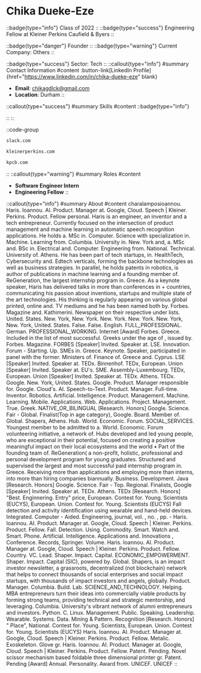 # Chika Dueke-Eze
::badge{type="info"}
Class of 2022
::
::badge{type="success"}
Engineering Fellow at Kleiner Perkins Caufield & Byers
::

::badge{type="danger"}
Founder
::
::badge{type="warning"}
Current Company: Others
::

::badge{type="success"}
Sector: Tech
::
::callout{type="info"}
#summary
Contact Information
#content
:button-link[LinkedIn Profile]{href="https://www.linkedin.com/in/chika-dueke-eze" blank}
- **Email**: chikagdlck@gmail.com
- **Location**: Durham
::

::callout{type="success"}
#summary
Skills
#content
::badge{type="info"}

::
::

::code-group
```bash [Slack]
slack.com
```
```bash [KPCB]
kleinerperkins.com
```
```bash [Kleiner Perkins Caufield & Byers]
kpcb.com
```
::
::callout{type="warning"}
#summary
Roles
#content
- **Software Engineer Intern**
- **Engineering Fellow**
::

::callout{type="info"}
#summary
About
#content
charalamposioannou. Haris. Ioannou. AI. Product. Manager at. Google, Cloud. Speech | Kleiner. Perkins. Product. Fellow personal. Haris is an engineer, an inventor and a tech entrepreneur. Currently focused on the intersection of product management and machine learning in automatic speech recognition applications. He holds a. MSc in. Computer. Science with specialization in. Machine. Learning from. Columbia. University in. New. York and, a. MSc and. BSc in. Electrical and. Computer. Engineering from. National. Technical. University of. Athens. He has been part of tech startups, in. HealthTech, Cybersecurity and. Edtech verticals, forming the backbone technologies as well as business strategies. In parallel, he holds patents in robotics, is author of publications in machine learning and a founding member of. ReGeneration, the largest internship program in. Greece. As a keynote speaker, Haris has delivered talks in more than conferences in + countries, communicating his passion about inventions, startups and multiple state of the art technologies. His thinking is regularly appearing on various global printed, online and. TV mediums and he has been named both by. Forbes. Magazine and. Kathimerini. Newspaper on their respective under lists. United. States. New. York, New. York. New. York. New. York. New. York, New. York, United. States. False. False. English. FULL_PROFESSIONAL. German. PROFESSIONAL_WORKING. Internet [Award] Forbes. Greece. Included in the list of most successful. Greeks under the age of , issued by. Forbes. Magazine. FORBES [Speaker] Invited. Speaker at. LSE. Innovation. Forum - Starting. Up. SMEs in. Greece. Keynote. Speaker, participated in panel with the former. Ministers of. Finance of. Greece and. Cyprus. LSE [Speaker] Invited. Speaker at. TEDx. Binnenhof. TEDx, European. Union [Speaker] Invited. Speaker at. EU's. SME. Assembly-Luxembourg. TEDx, European. Union [Speaker] Invited. Speaker at. TEDx. Athens. TEDx. Google. New. York, United. States. Google. Product. Manager responsible for. Google. Cloud's. AI. Speech-to-Text. Product. Manager. Full-time. Inventor. Robotics. Artificial. Intelligence. Product. Management. Machine. Learning. Mobile. Applications. Web. Applications. Project. Management. True. Greek. NATIVE_OR_BILINGUAL [Research. Honors] Google. Science. Fair - Global. Finalist(Top in age category), Google. Board. Member of. Global. Shapers, Athens. Hub. World. Economic. Forum. SOCIAL_SERVICES. Youngest member to be admitted to a. World. Economic. Forum volunteering initiative, a network of. Hubs developed and led young people, who are exceptional in their potential, focused on creating a positive meaningful impact on their local ecosystems and the world • Part of the founding team of. ReGeneration( a non-profit, holistic, professional and personal development program for young graduates. Structured and supervised the largest and most successful paid internship program in. Greece. Receiving more than applications and employing more than interns, into more than hiring companies biannually. Business. Development. Java [Research. Honors] Google. Science. Fair - Top. Regional. Finalists, Google [Speaker] Invited. Speaker at. TEDx. Athens. TEDx [Research. Honors] "Best. Enginnering. Entry" price, European. Contest for. Young. Scientists (EUCYS), European. Union. Contest for. Young. Scientists (EUCYS) Fall detection and activity identification using wearable and hand-held devices. Integrated. Computer - Aided. Engineering, journal, vol. , no. , pp. - Haris. Ioannou. AI. Product. Manager at. Google, Cloud. Speech | Kleiner. Perkins. Product. Fellow. Fall. Detection. Using. Commodity. Smart. Watch and. Smart. Phone. Artificial. Intelligence. Applications and. Innovations , Conference. Records, Springer. Volume. Haris. Ioannou. AI. Product. Manager at. Google, Cloud. Speech | Kleiner. Perkins. Product. Fellow. Country. VC. Lead. Shaper. Impact. Capital. ECONOMIC_EMPOWERMENT. Shaper. Impact. Capital (SIC), powered by. Global. Shapers, is an impact investor newsletter, a grassroots, decentralized (not blockchain) network that helps to connect thousands of social enterprises and social impact startups, with thousands of impact investors and angels, globally. Product. Manager. Columbia. Build. Lab. SCIENCE_AND_TECHNOLOGY. Helping. MBA entrepreneurs turn their ideas into commercially viable products by forming strong teams, providing technical and strategic mentorship, and leveraging. Columbia. University's vibrant network of alumni entrepreneurs and investors. Python. C. Linux. Management. Public. Speaking. Leadership. Wearable. Systems. Data. Mining & Pattern. Recognition [Research. Honors] " Place", National. Contest for. Young. Scientists, European. Union. Contest for. Young. Scientists (EUCYS) Haris. Ioannou. AI. Product. Manager at. Google, Cloud. Speech | Kleiner. Perkins. Product. Fellow. Metalic. Exoskeleton. Glove gr. Haris. Ioannou. AI. Product. Manager at. Google, Cloud. Speech | Kleiner. Perkins. Product. Fellow. Patent. Pending. Novel scissor mechanism based foldable three dimensional printer gr. Patent. Pending [Award] Annual. Personality. Award from. UNICEF. UNICEF
::
